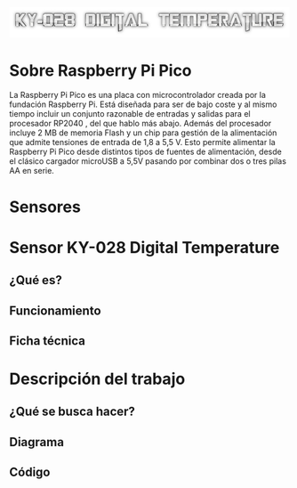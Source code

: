 ![Titulo](cooltext399271184396629.png)

# Sobre Raspberry Pi Pico
La Raspberry Pi Pico es una placa con microcontrolador creada por la fundación Raspberry Pi.  Está diseñada para ser de bajo coste y al mismo tiempo incluir un conjunto  razonable de entradas y salidas para el procesador RP2040 , del que hablo más abajo. Además del procesador incluye 2 MB de memoria Flash y un chip para gestión de la alimentación que admite tensiones de entrada de 1,8 a 5,5 V. Esto permite alimentar la Raspberry Pi Pico desde distintos tipos de fuentes de alimentación, desde el clásico cargador microUSB a 5,5V pasando por combinar dos o tres pilas AA en serie.

# Sensores

# Sensor KY-028 Digital Temperature

## ¿Qué es?

## Funcionamiento

## Ficha técnica 

# Descripción del trabajo

## ¿Qué se busca hacer?

## Diagrama

## Código
